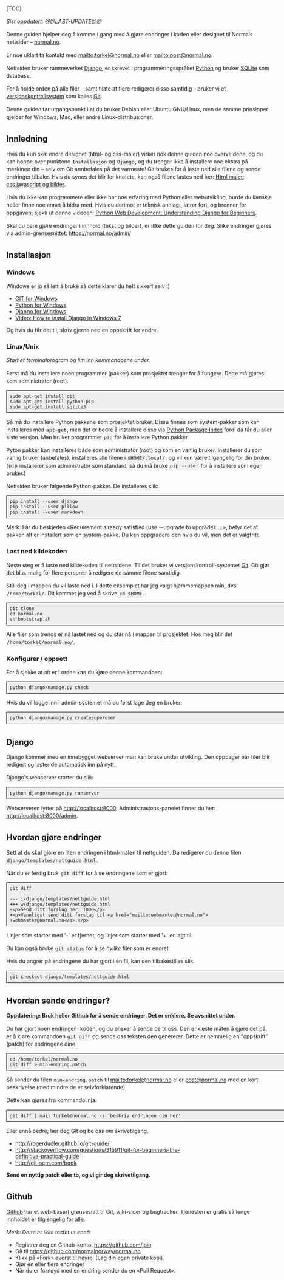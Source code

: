 <!--
http://git.normal.no/git/normal.no/tree/docs/how-to-contribute.md

See the Makefile for how to build and upload.

TODO:
can make changes directly on github
url-namespace. can link to wiki
html5. define browser support (lowest IE version)
coding standards
  Python 2.6 and Django 1.6 only! :(
rename CONTRIBUTING.md?
Github: Howto clone the repo and send pull requests
Github: Howto use the issue tracker
gitk / gitg
unit test: ./manage.py test

TODO Styling:
css for <code>
more line-spacing?
-->

<!-- markdown don't touches stuff inside block tags, but head is not
a block tag, so it messes it up. Therefor we wrapp head inside a div
even tough it's not legal html -->
<div>
<meta charset="utf-8" />
<style type="text/css">
  pre {  /* box with code */
    background-color: rgb(238, 238, 238);
    border: 1px solid black;
    padding: 1ex;
    width: 52em;
  }
  p > code {    /* inline code */
    font-size: 90%;
    background-color: rgba(0,0,0,0.04);
    padding: 0.33em 0.1em;
    border-radius: 3px;
  }
  p { width: 50em; line-height: 1.44; }
  h2 { margin-top: 3ex; }
  div.toc {
    border: 1px dashed black;
    float: right;
    margin-right: 1em;
    padding-right: 1em;
  }
</style>
</div>


[TOC]

<!--
Hvordan komme i gang
====================
-->

_Sist oppdatert: @@LAST-UPDATE@@_

Denne guiden hjelper deg å komme i gang med å gjøre endringer i koden
eller designet til Normals nettsider – [normal.no](http://normal.no).

Er noe uklart ta kontakt med <mailto:torkel@normal.no> eller
<mailto:post@normal.no>.

Nettsiden bruker rammeverket [Django], er skrevet
i programmeringsspråket [Python] og bruker [SQLite] som database.

For å holde orden på alle filer – samt tilate at flere redigerer disse
samtidig – bruker vi et [versjonskontrollsystem][SCM] som kalles [Git][].

Denne guiden tar utgangspunkt i at du bruker Debian eller Ubuntu
GNU/Linux, men de samme prinsipper gjelder for Windows, Mac, eller andre
Linux-distribusjoner.

[Django]: https://www.djangoproject.com/
[Python]: http://www.python.org/
[SQLite]: http://sqlite.org/
[SCM]: http://no.wikipedia.org/wiki/Versjonskontrollsystem


## Innledning ##

Hvis du kun skal endre designet (html- og css-maler) virker nok denne
guiden noe overveldene, og du kan hoppe over punktene `Installasjon` og
`Django`, og du trenger ikke å installere noe ekstra på
maskinen din – selv om Git annbefales på det varmeste! Git brukes for
å laste ned alle filene og sende endringer tilbake. Hvis du synes det
blir for knotete, kan også filene lastes ned her: [Html maler][];
[css,javascript og bilder][css-js-images].

[Html maler]: https://github.com/normalnorway/normal.no/tree/master/django/templates
[css-js-images]: https://github.com/normalnorway/normal.no/tree/master/django/static

Hvis du ikke kan programmere eller ikke har noe erfaring med Python eller
webutvikling, burde du kanskje heller finne noe annet å bidra med. Hvis
du derimot er teknisk annlagt, lærer fort, og brenner for oppgaven; sjekk
ut denne videoen:
[Python Web Development: Understanding Django for Beginners](http://www.youtube.com/watch?v=zTNA0MtZwso).

Skal du bare gjøre endringer i innhold (tekst og bilder), er ikke dette
guiden for deg. Slike endringer gjøres via admin-grensesnittet:
<https://normal.no/admin/>


## Installasjon ##


### Windows ###

Windows er jo så lett å bruke så dette klarer du helt sikkert selv :)

* [GIT for Windows](http://msysgit.github.io/)
* [Python for Windows](https://www.python.org/downloads/windows/)
* [Django for Windows](https://docs.djangoproject.com/en/1.7/howto/windows/)
* [Video: How to install Django in Windows 7](http://www.youtube.com/watch?v=rIVwVOpwpsA)

Og hvis du får det til, skriv gjerne ned en oppskrift for andre.


### Linux/Unix ###

*Start et terminalprogram og lim inn kommandoene under.*

Først må du installere noen programmer (pakker) som prosjektet trenger
for å fungere. Dette må gjøres som administrator (root).

    sudo apt-get install git
    sudo apt-get install python-pip
    sudo apt-get install sqlite3

Så må du installere Python pakkene som prosjektet bruker. Disse finnes
som system-pakker som kan installeres med `apt-get`, men det er bedre
å installere disse via [Python Package Index](https://pypi.python.org/pypi)
fordi da får du aller siste versjon. Man bruker programmet `pip` for
å installere Python pakker.

Pyton pakker kan installeres både som administrator (root) og som en
vanlig bruker. Installerer du som vanlig bruker (anbefales), installeres
alle filene i `$HOME/.local/`, og vil kun være tilgengelig for din
bruker. (`pip` installerer som administrator som standard, så du må bruke
`pip --user` for å installere som egen bruker.)

<!--
    $ mkdir -p $HOME/.pip
    $ echo -e "[install]\nuser = yes" >> $HOME/.pip/pip.conf
-->

<!--
Django kan installeres både som administrator (root) og som en vanlig
bruker. Installerer du som vanlig bruker, installeres alle filene under
katalogen `$HOME/.local/`. Derfor må `$HOME/.local/bin/` legges til
i `PATH` for at komandoen `django-admin.py` skal virke (ikke nødvendig).
Det enkleste er å installere som administrator, og det gjør du slik:
-->

<!--
Resten burde gjøres som din vanlige bruker – eller hvis du er paranoid,
lag en egen bruker kun for dette.
-->

Nettsiden bruker følgende Python-pakker. De installeres slik:

    pip install --user django
    pip install --user pillow
    pip install --user markdown

<!-- @todo mark with css class. how? -->
Merk: Får du beskjeden «Requirement already satisfied (use --upgrade to
upgrade): ...», betyr det at pakken alt er installert som en
system-pakke. Du kan oppgradere den hvis du vil, men det er valgfritt.


### Last ned kildekoden ###

Neste steg er å laste ned kildekoden til nettsidene. Til det bruker vi
versjonskontroll-systemet [Git][]. Git gjør det bl.a. mulig for flere
personer å redigere de samme filene samtidig.

[Git]: http://en.wikipedia.org/wiki/Git_(software)

Still deg i mappen du vil laste ned i. I dette eksemplet har jeg valgt
hjemmemappen min, dvs. `/home/torkel/`. Dit kommer jeg ved å skrive `cd
$HOME`.

    git clone
    cd normal.no
    sh bootstrap.sh

Alle filer som trengs er nå lastet ned og du står nå i mappen til
prosjektet. Hos meg blir det `/home/torkel/normal.no/`.


### Konfigurer / oppsett ###

For å sjekke at alt er i orden kan du kjøre denne kommandoen:

    python django/manage.py check

<!--
Sjekk at standard konfigurasjonen er ok:

    edit django/website/settings.py

Så trenger du en databasefil med testdata:

    cd db
    wget http://torkel.normal.no/normal.db
-->

Hvis du vil logge inn i admin-systemet må du først lage deg en bruker:

    python django/manage.py createsuperuser



## Django ##

Django kommer med en innebygget webserver man kan bruke under utvikling.
Den oppdager når filer blir redigert og laster de automatisk inn på nytt.

Django's webserver starter du slik:

    python django/manage.py runserver

Webserveren lytter på <http://localhost:8000>. Administrasjons-panelet
finner du her: <http://localhost:8000/admin>.

<!--
Eventuelt prøv denne kommandoen:

    xdg-open http://localhost:8000/
-->



## Hvordan gjøre endringer ##

Sett at du skal gjøre en liten endringen i html-malen til
nettguiden. Da redigerer du denne filen `django/templates/nettguide.html`.

Når du er ferdig bruk `git diff` for å se endringene som er gjort:

    git diff

    --- i/django/templates/nettguide.html
    +++ w/django/templates/nettguide.html
    -<p>Send ditt forslag her: TODO</p>
    +<p>Vennligst send ditt forslag til <a href="mailto:webmaster@normal.no">
    +webmaster@normal.no</a>.</p>

Linjer som starter med '-' er fjernet, og linjer som starter med '+' er
lagt til.

Du kan også bruke `git status` for å se _hvilke_ filer som er endret.

Hvis du angrer på endringene du har gjort i en fil, kan den
tilbakestilles slik:

    git checkout django/templates/nettguide.html

<!--
TODO: Forklare mer om hvordan GIT fungerer.
git add docs/how-to-contribute.md docs/Makefile
git diff &ndash;&ndash;staged
-->


## Hvordan sende endringer? ##

**Oppdatering: Bruk heller Github for å sende endringer. Det er enklere.
Se avsnittet under.**

Du har gjort noen endringer i koden, og du ønsker å sende de til oss.
Den enkleste måten å gjøre det på, er å kjøre kommandoen `git diff` og
sende oss teksten den genererer. Dette er nemmelig en "oppskrift"
(patch) for endringene dine.

    cd /home/torkel/normal.no
    git diff > min-endring.patch

Så sender du filen `min-endring.patch` til <mailto:torkel@normal.no>
eller <post@normal.no> med en kort beskrivelse (med mindre de er
selvforklarende).

Dette kan gjøres fra kommandolinja:

    git diff | mail torkel@normal.no -s 'beskriv endringen din her'

Eller ennå bedre; lær deg Git og be oss om skrivetilgang.

* <http://rogerdudler.github.io/git-guide/>
* <http://stackoverflow.com/questions/315911/git-for-beginners-the-definitive-practical-guide>
* <http://git-scm.com/book>

**Send en nyttig patch eller to, og vi gir deg skrivetilgang.**



## Github ##

[Github](https://github.com/) har et web-basert grensesnitt til Git,
wiki-sider og bugtracker. Tjenesten er gratis så lenge innholdet er
tilgjengelig for alle.

*Merk: Dette er ikke testet ut ennå.*

* Registrer deg en Github-konto: <https://github.com/join>
* Gå til <https://github.com/normalnorway/normal.no>
* Klikk på «Fork» øverst til høyre. (Lag din egen private kopi).
* Gjør én eller flere endringer
* Når du er fornøyd med en endring sender du en «Pull Request».


<!--
Hvis du blir en aktiv bidragsyter, gir vi deg gjerne skrivetilgang.

How to Get Started with Github - Beginner Tutorial
https://www.youtube.com/watch?v=73I5dRucCds
Part 1 :: GitHub for Windows
https://www.youtube.com/watch?v=1UiICgvrsFI
-->
